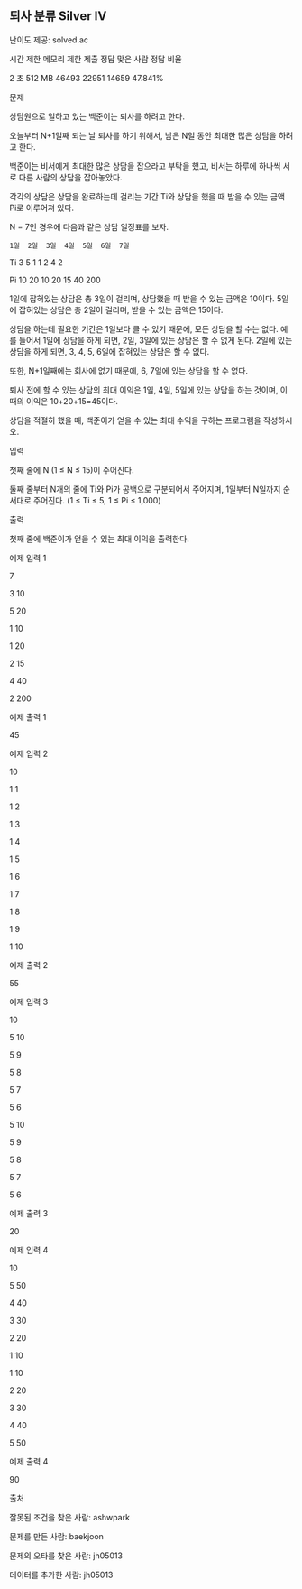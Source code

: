 ## 퇴사 분류 Silver IV

난이도 제공: solved.ac

시간 제한	메모리 제한	제출	정답	맞은 사람	정답 비율

2 초	512 MB	46493	22951	14659	47.841%

문제

상담원으로 일하고 있는 백준이는 퇴사를 하려고 한다.


오늘부터 N+1일째 되는 날 퇴사를 하기 위해서, 남은 N일 동안 최대한 많은 상담을 하려고 한다.

백준이는 비서에게 최대한 많은 상담을 잡으라고 부탁을 했고, 비서는 하루에 하나씩 서로 다른 사람의 상담을 잡아놓았다.

각각의 상담은 상담을 완료하는데 걸리는 기간 Ti와 상담을 했을 때 받을 수 있는 금액 Pi로 이루어져 있다.

N = 7인 경우에 다음과 같은 상담 일정표를 보자.

 	1일	2일	3일	4일	5일	6일	7일

Ti	3	5	1	1	2	4	2

Pi	10	20	10	20	15	40	200

1일에 잡혀있는 상담은 총 3일이 걸리며, 상담했을 때 받을 수 있는 금액은 10이다. 5일에 잡혀있는 상담은 총 2일이 걸리며, 받을 수 있는 금액은 15이다.


상담을 하는데 필요한 기간은 1일보다 클 수 있기 때문에, 모든 상담을 할 수는 없다. 예를 들어서 1일에 상담을 하게 되면, 2일, 3일에 있는 상담은 할 수 없게 된다. 2일에 있는 상담을 하게 되면, 3, 4, 5, 6일에 잡혀있는 상담은 할 수 없다.

또한, N+1일째에는 회사에 없기 때문에, 6, 7일에 있는 상담을 할 수 없다.

퇴사 전에 할 수 있는 상담의 최대 이익은 1일, 4일, 5일에 있는 상담을 하는 것이며, 이때의 이익은 10+20+15=45이다.

상담을 적절히 했을 때, 백준이가 얻을 수 있는 최대 수익을 구하는 프로그램을 작성하시오.

입력

첫째 줄에 N (1 ≤ N ≤ 15)이 주어진다.

둘째 줄부터 N개의 줄에 Ti와 Pi가 공백으로 구분되어서 주어지며, 1일부터 N일까지 순서대로 주어진다. (1 ≤ Ti ≤ 5, 1 ≤ Pi ≤ 1,000)

출력

첫째 줄에 백준이가 얻을 수 있는 최대 이익을 출력한다.

예제 입력 1

7

3 10

5 20

1 10

1 20

2 15

4 40

2 200

예제 출력 1

45

예제 입력 2

10

1 1

1 2

1 3

1 4

1 5

1 6

1 7

1 8

1 9

1 10

예제 출력 2

55

예제 입력 3

10

5 10

5 9

5 8

5 7

5 6

5 10

5 9

5 8

5 7

5 6

예제 출력 3

20

예제 입력 4

10

5 50

4 40

3 30

2 20

1 10

1 10

2 20

3 30

4 40

5 50

예제 출력 4

90

출처

잘못된 조건을 찾은 사람: ashwpark

문제를 만든 사람: baekjoon

문제의 오타를 찾은 사람: jh05013

데이터를 추가한 사람: jh05013